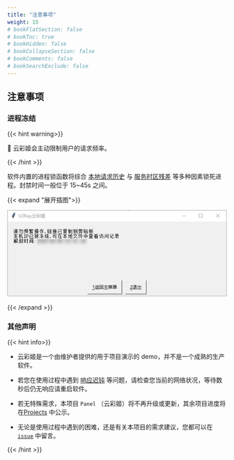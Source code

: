 ```yaml
---
title: "注意事项"
weight: 15
# bookFlatSection: false
# bookToc: true
# bookHidden: false
# bookCollapseSection: false
# bookComments: false
# bookSearchExclude: false
---
```


## 注意事项

### 进程冻结

{{< hint warning>}}

📌 云彩姬会主动限制用户的请求频率。

{{< /hint >}}

软件内置的进程锁函数将综合 <u>本地请求历史</u> 与 <u>服务时区残差</u> 等多种因素锁死进程。封禁时间一般位于 15~45s 之间。

{{< expand "展开插图">}}

<div align="center"><img src="AQvIyKTFLg8ERO7.png" alt="进程冻结"  /></div>

{{< /expand >}}

### **其他声明**

{{< hint info>}}

- 云彩姬是一个由维护者提供的用于项目演示的 demo，并不是一个成熟的生产软件。
- 若您在使用过程中遇到 <u>响应迟钝</u> 等问题，请检查您当前的网络状况，等待数秒后仍无响应请重启软件。

- 若无特殊需求，本项目 `Panel` （云彩姬）将不再升级或更新，其余项目进度将在[Projects](https://github.com/QIN2DIM/V2RayCloudSpider/projects) 中公示。

- 无论是使用过程中遇到的困难，还是有关本项目的需求建议，您都可以在 [`issue`](https://github.com/QIN2DIM/V2RayCloudSpider/issues/new/choose) 中留言。

{{< /hint >}}
